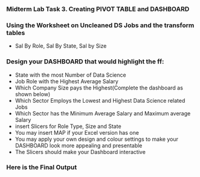 ### Midterm Lab Task 3. Creating PIVOT TABLE and DASHBOARD

### Using the Worksheet on Uncleaned DS Jobs and the transform tables
-  Sal By Role, Sal By State, Sal by Size
### Design your DASHBOARD that would highlight the ff:
-  State with the most Number of Data Science
-  Job Role with the Highest Average Salary 
-  Which Company Size pays the Highest(Complete the dashboard as shown below)
-  Which Sector Employs the Lowest and Highest Data Science related Jobs
-  Which Sector has the Minimum Average Salary and Maximum average Salary
- insert Slicers for Role Type, Size and State
- You may insert MAP if your Excel version has one 
- You may apply your own design and colour settings to make your DASHBOARD look more appealing and presentable
- The Slicers should make your Dashboard interactive
### Here is the Final Output


